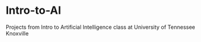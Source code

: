 # Intro-to-AI
Projects from Intro to Artificial Intelligence class at University of Tennessee Knoxville
